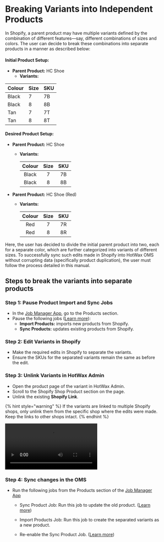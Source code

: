 # Breaking Variants into Independent Products

In Shopify, a parent product may have multiple variants defined by the combination of different features—say, different combinations of sizes and colors. The user can decide to break these combinations into separate products in a manner as described below:

#### Initial Product Setup:

- **Parent Product:** HC Shoe
  - **Variants:**

<div align="center">

| Colour | Size | SKU  |
|------|----|----|
| Black  |  7   |  7B  |
| Black  |  8   |  8B  |
| Tan    |  7   |  7T  |
| Tan    |  8   |  8T  |

</div>



#### Desired Product Setup:

- **Parent Product:** HC Shoe
  - **Variants:**
    <div align="center">

    | Colour | Size | SKU  |
    |:------:|:----:|:----:|
    | Black  |  7   |  7B  |
    | Black  |  8   |  8B  |

    </div>

- **Parent Product:** HC Shoe (Red)
  - **Variants:**
    <div align="center">

    | Colour | Size | SKU  |
    |:------:|:----:|:----:|
    | Red    |  7   |  7R  |
    | Red    |  8   |  8R  |

    </div>

Here, the user has decided to divide the initial parent product into two, each for a separate color, which are further categorized into variants of different sizes. To successfully sync such edits made in Shopify into HotWax OMS without corrupting data (specifically product duplication), the user must follow the process detailed in this manual.

## Steps to break the variants into separate products

### Step 1: Pause Product Import and Sync Jobs

- In the [Job Manager App](https://job-manager.hotwax.io/product), go to the Products section.
- Pause the following jobs ([Learn more](https://docs.hotwax.co/documents/retail-operations/workflow/job-manager/job-details#run-now:~:text=last%2010%20records.-,Job%20actions,-Skip)):
   - **Import Products:** imports new products from Shopify.
   - **Sync Products:** updates existing products from Shopify.

### Step 2: Edit Variants in Shopify

- Make the required edits in Shopify to separate the variants.
- Ensure the SKUs for the separated variants remain the same as before the edit.

### Step 3: Unlink Variants in HotWax Admin

- Open the product page of the variant in HotWax Admin.
- Scroll to the Shopify Shop Product section on the page.
- Unlink the existing **Shopify Link**.


{% hint style="warning" %}
If the variants are linked to multiple Shopify shops, only unlink them from the specific shop where the edits were made. Keep the links to other shops intact.
{% endhint %}

![Unlink Variant Video](hotwax/oms-documentation/documents/learn-shopify/.gitbook/assets/Unlink_Variant.mp4)

### Step 4: Sync changes in the OMS

- Run the following jobs from the Products section of the [Job Manager App](https://job-manager.hotwax.io/product)

    - Sync Product Job: Run this job to update the old product. ([Learn more](https://docs.hotwax.co/documents/retail-operations/workflow/job-manager/job-details#run-now:~:text=from%20running%20further.-,Run%20now,-Trigger%20a%20job))
    
    - Import Products Job: Run this job to create the separated variants as a new product.
    
    - Re-enable the Sync Product Job. ([Learn more](https://docs.hotwax.co/documents/retail-operations/workflow/job-manager/job-details#:~:text=is%20pending%20execution.-,How%20to%20schedule%20a%20job%3F,-Things%20to%20remember))
